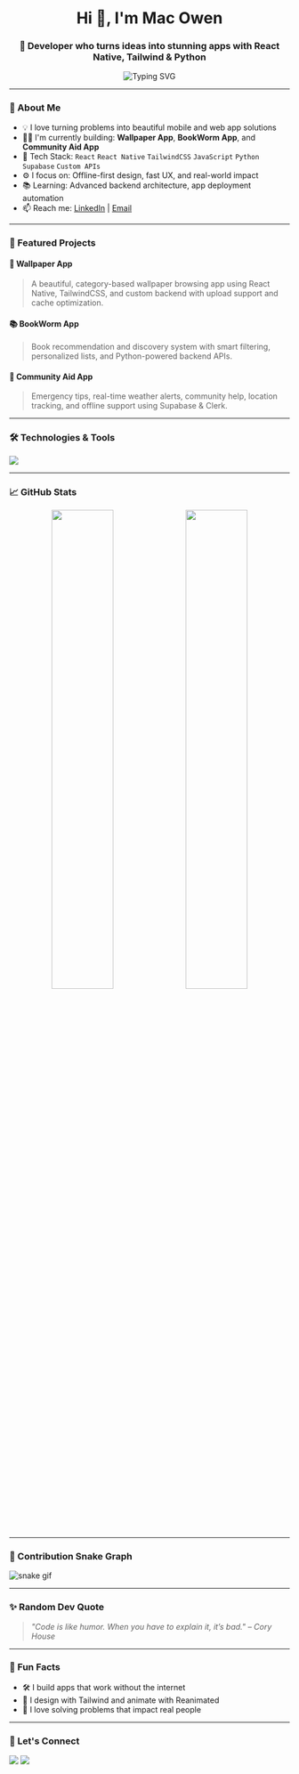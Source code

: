<h1 align="center">Hi 👋, I'm Mac Owen</h1>
<h3 align="center">🚀 Developer who turns ideas into stunning apps with React Native, Tailwind & Python</h3>

<p align="center">
  <img src="https://readme-typing-svg.herokuapp.com?font=Fira+Code&size=22&duration=4000&pause=1000&center=true&vCenter=true&width=435&lines=React+Native+Craftsman;TailwindCSS+Lover;Python+Backend+Engineer;Making+Ideas+Real" alt="Typing SVG" />
</p>

---

### 🧠 About Me
- 💡 I love turning problems into beautiful mobile and web app solutions
- 👨‍💻 I'm currently building: **Wallpaper App**, **BookWorm App**, and **Community Aid App**
- 🧰 Tech Stack: `React` `React Native` `TailwindCSS` `JavaScript` `Python` `Supabase` `Custom APIs`
- ⚙️ I focus on: Offline-first design, fast UX, and real-world impact
- 📚 Learning: Advanced backend architecture, app deployment automation
- 📫 Reach me: [LinkedIn](https://www.linkedin.com/in/macowen-keru-933ba0302) | [Email](mailto:macowenkeru@gmail.com)

---

### 🚀 Featured Projects

#### 📱 Wallpaper App
> A beautiful, category-based wallpaper browsing app using React Native, TailwindCSS, and custom backend with upload support and cache optimization.

#### 📚 BookWorm App
> Book recommendation and discovery system with smart filtering, personalized lists, and Python-powered backend APIs.

#### 🧭 Community Aid App
> Emergency tips, real-time weather alerts, community help, location tracking, and offline support using Supabase & Clerk.

---

### 🛠️ Technologies & Tools
<p align="left">
  <img src="https://skillicons.dev/icons?i=react,reactnative,tailwind,javascript,python,git,github,firebase,supabase,vscode" />
</p>

---

### 📈 GitHub Stats
<p align="center">
  <img width="47%" src="https://github-readme-stats.vercel.app/api?username=macowen14&show_icons=true&theme=radical" />
  <img width="47%" src="https://github-readme-streak-stats.herokuapp.com/?user=macowen14&theme=radical" />
</p>

---

### 🐍 Contribution Snake Graph
<img src="https://raw.githubusercontent.com/macowen14/macowen14/output/github-contribution-grid-snake.svg" alt="snake gif" />

---

### ✨ Random Dev Quote
> _"Code is like humor. When you have to explain it, it’s bad." – Cory House_

---

### 🧠 Fun Facts
- 🛠 I build apps that work without the internet
- 🎨 I design with Tailwind and animate with Reanimated
- 🧩 I love solving problems that impact real people

---

### 🔗 Let's Connect
<p>
  <a href="mailto:macowenkeru@gmail.com"><img src="https://img.shields.io/badge/Email-D14836?style=for-the-badge&logo=gmail&logoColor=white" /></a>
  <a href="https://linkedin.com/in/macowen-keru-933ba0302"><img src="https://img.shields.io/badge/LinkedIn-0A66C2?style=for-the-badge&logo=linkedin&logoColor=white" /></a>
</p>
